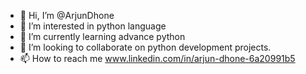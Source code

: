 - 👋 Hi, I’m @ArjunDhone
- 👀 I’m interested in python language
- 🌱 I’m currently learning advance python
- 💞️ I’m looking to collaborate on python development projects.
- 📫 How to reach me www.linkedin.com/in/arjun-dhone-6a20991b5

<!---
Hello entusiast, I am currently working in TCS having 2 years of expreience learning and growing continusly i have got a huge intrest in python languagr and had becama dream to achieve all knowdge and build up a most selling app in INDIA with my python language skills.

